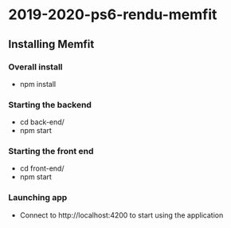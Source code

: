 # 2019-2020-ps6-rendu-memfit

## Installing Memfit

### Overall install
 - npm install
 
### Starting the backend
 - cd back-end/
 - npm start
 
### Starting the front end
 - cd front-end/
 - npm start
 
 ### Launching app
  - Connect to http://localhost:4200 to start using the application
